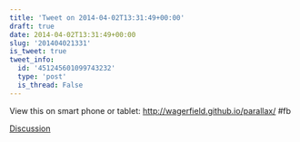 ```yaml
---
title: 'Tweet on 2014-04-02T13:31:49+00:00'
draft: true
date: 2014-04-02T13:31:49+00:00
slug: '201404021331'
is_tweet: true
tweet_info:
  id: '451245601099743232'
  type: 'post'
  is_thread: False
---
```




View this on smart phone or tablet: <http://wagerfield.github.io/parallax/> #fb

[Discussion](https://x.com/sytelus/status/451245601099743232)
